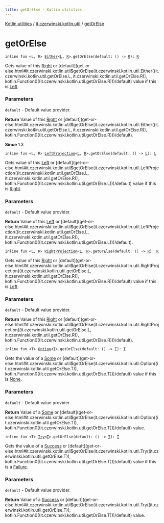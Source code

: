 ```yaml
---
title: getOrElse - Kotlin utilities
---
```


[Kotlin utilities](../index.html) / [it.czerwinski.kotlin.util](index.html) / [getOrElse](./get-or-else.html)

# getOrElse

`inline fun <L, R> `[`Either`](-either/index.html)`<`[`L`](get-or-else.html#L)`, `[`R`](get-or-else.html#R)`>.getOrElse(default: () -> `[`R`](get-or-else.html#R)`): `[`R`](get-or-else.html#R)

Gets value of this [Right](-right/index.html) or [default](get-or-else.html#it.czerwinski.kotlin.util$getOrElse(it.czerwinski.kotlin.util.Either((it.czerwinski.kotlin.util.getOrElse.L, it.czerwinski.kotlin.util.getOrElse.R)), kotlin.Function0((it.czerwinski.kotlin.util.getOrElse.R)))/default) value if this is [Left](-left/index.html).

### Parameters

`default` - Default value provider.

**Return**
Value of this [Right](-right/index.html) or [default](get-or-else.html#it.czerwinski.kotlin.util$getOrElse(it.czerwinski.kotlin.util.Either((it.czerwinski.kotlin.util.getOrElse.L, it.czerwinski.kotlin.util.getOrElse.R)), kotlin.Function0((it.czerwinski.kotlin.util.getOrElse.R)))/default).

**Since**
1.3

`inline fun <L, R> `[`LeftProjection`](-left-projection/index.html)`<`[`L`](get-or-else.html#L)`, `[`R`](get-or-else.html#R)`>.getOrElse(default: () -> `[`L`](get-or-else.html#L)`): `[`L`](get-or-else.html#L)

Gets value of this [Left](-left/index.html) or [default](get-or-else.html#it.czerwinski.kotlin.util$getOrElse(it.czerwinski.kotlin.util.LeftProjection((it.czerwinski.kotlin.util.getOrElse.L, it.czerwinski.kotlin.util.getOrElse.R)), kotlin.Function0((it.czerwinski.kotlin.util.getOrElse.L)))/default) value if this is [Right](-right/index.html).

### Parameters

`default` - Default value provider.

**Return**
Value of this [Left](-left/index.html) or [default](get-or-else.html#it.czerwinski.kotlin.util$getOrElse(it.czerwinski.kotlin.util.LeftProjection((it.czerwinski.kotlin.util.getOrElse.L, it.czerwinski.kotlin.util.getOrElse.R)), kotlin.Function0((it.czerwinski.kotlin.util.getOrElse.L)))/default).

`inline fun <L, R> `[`RightProjection`](-right-projection/index.html)`<`[`L`](get-or-else.html#L)`, `[`R`](get-or-else.html#R)`>.getOrElse(default: () -> `[`R`](get-or-else.html#R)`): `[`R`](get-or-else.html#R)

Gets value of this [Right](-right/index.html) or [default](get-or-else.html#it.czerwinski.kotlin.util$getOrElse(it.czerwinski.kotlin.util.RightProjection((it.czerwinski.kotlin.util.getOrElse.L, it.czerwinski.kotlin.util.getOrElse.R)), kotlin.Function0((it.czerwinski.kotlin.util.getOrElse.R)))/default) value if this is [Left](-left/index.html).

### Parameters

`default` - Default value provider.

**Return**
Value of this [Right](-right/index.html) or [default](get-or-else.html#it.czerwinski.kotlin.util$getOrElse(it.czerwinski.kotlin.util.RightProjection((it.czerwinski.kotlin.util.getOrElse.L, it.czerwinski.kotlin.util.getOrElse.R)), kotlin.Function0((it.czerwinski.kotlin.util.getOrElse.R)))/default).

`inline fun <T> `[`Option`](-option/index.html)`<`[`T`](get-or-else.html#T)`>.getOrElse(default: () -> `[`T`](get-or-else.html#T)`): `[`T`](get-or-else.html#T)

Gets the value of a [Some](-some/index.html) or [default](get-or-else.html#it.czerwinski.kotlin.util$getOrElse(it.czerwinski.kotlin.util.Option((it.czerwinski.kotlin.util.getOrElse.T)), kotlin.Function0((it.czerwinski.kotlin.util.getOrElse.T)))/default) value if this is [None](-none/index.html).

### Parameters

`default` - Default value provider.

**Return**
Value of a [Some](-some/index.html) or [default](get-or-else.html#it.czerwinski.kotlin.util$getOrElse(it.czerwinski.kotlin.util.Option((it.czerwinski.kotlin.util.getOrElse.T)), kotlin.Function0((it.czerwinski.kotlin.util.getOrElse.T)))/default) value.

`inline fun <T> `[`Try`](-try/index.html)`<`[`T`](get-or-else.html#T)`>.getOrElse(default: () -> `[`T`](get-or-else.html#T)`): `[`T`](get-or-else.html#T)

Gets the value of a [Success](-success/index.html) or [default](get-or-else.html#it.czerwinski.kotlin.util$getOrElse(it.czerwinski.kotlin.util.Try((it.czerwinski.kotlin.util.getOrElse.T)), kotlin.Function0((it.czerwinski.kotlin.util.getOrElse.T)))/default) value if this is a [Failure](-failure/index.html).

### Parameters

`default` - Default value provider.

**Return**
Value of a [Success](-success/index.html) or [default](get-or-else.html#it.czerwinski.kotlin.util$getOrElse(it.czerwinski.kotlin.util.Try((it.czerwinski.kotlin.util.getOrElse.T)), kotlin.Function0((it.czerwinski.kotlin.util.getOrElse.T)))/default) value.

